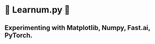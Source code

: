 # :dromedary_camel: Learnum.py :dromedary_camel:

## Experimenting with Matplotlib, Numpy, Fast.ai, PyTorch.